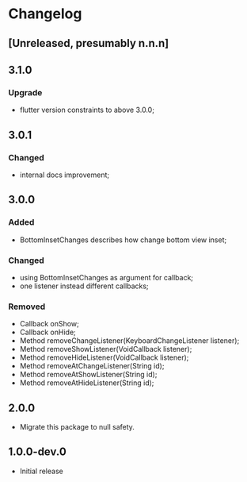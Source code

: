 # Changelog

## [Unreleased, presumably n.n.n]

## 3.1.0
### Upgrade
* flutter version constraints to above 3.0.0;

## 3.0.1
### Changed
* internal docs improvement;

## 3.0.0
### Added
* BottomInsetChanges describes how change bottom view inset;

### Changed
* using BottomInsetChanges as argument for callback;
* one listener instead different callbacks;

### Removed
* Callback onShow;
* Callback onHide;
* Method removeChangeListener(KeyboardChangeListener listener);
* Method removeShowListener(VoidCallback listener);
* Method removeHideListener(VoidCallback listener);
* Method removeAtChangeListener(String id);
* Method removeAtShowListener(String id);
* Method removeAtHideListener(String id);


## 2.0.0

* Migrate this package to null safety.

## 1.0.0-dev.0

* Initial release
